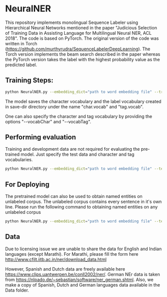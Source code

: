 # NeuralNER

This repository implements monolingual Sequence Labeler using Hierarchical Neural Networks mentioned in the paper "Judicious Selection of Training Data in Assisting Language for Multilingual Neural NER, ACL 2018". The code is based on PyTorch. The original version of the code was written in Torch (https://github.com/murthyrudra/SequenceLabelerDeepLearning). The Torch version implements the beam search described in the paper whereas the PyTorch version takes the label with the highest probability value as the predicted label.

## Training Steps:

```sh
python NeuralNER.py --embedding_dict="path to word embedding file" --train="path to train file in CoNLL format" --dev="path to development file in CoNLL format" --test="path to test file in CoNLL format" --num_epochs="maximum number of epochs" --learning_rate="initial learning rate" --batch_size="mini-batch size" --hidden_size="bi-lstm hidden layer size" --num_filters="number of character features extracted per filter" --min_filter_width "minimum number of character ngrams to look at" --max_filter_width "maximum number of character ngrams to look at" --use_gpu=1 --ner_tag_field="ner tag column number" --save-dir="save the model to this directory"
```

The model saves the character vocabulary and the label vocabulary created in save-dir directory under the name "char.vocab" and "tag.vocab".

One can also specify the character and tag vocabulary by providing the options "--vocabChar" and "--vocabTag".

## Performing evaluation

Training and development data are not required for evaluating the pre-trained model. Just specify the test data and character and tag vocabularies.

```sh
python NeuralNER.py --embedding_dict="path to word embedding file" --test="path to test file in CoNLL format" --hidden_size="bi-lstm hidden layer size" --num_filters="number of character features extracted per filter" --min_filter_width "minimum number of character ngrams to look at" --max_filter_width "maximum number of character ngrams to look at" --use_gpu=1 --ner_tag_field="ner tag column number" --save-dir="directory in which model is saved" --vocabChar="directory in which model is saved"/char.vocab --vocabTag="directory in which model is saved"/tag.vocab --perform_evaluation=True
```

## For Deploying
The pretrained model can also be used to obtain named entities on unlabeled corpus. The unlabeled corpus contains every sentence in it's own line. Please run the following command to obtaining named entities on any unlabeled corpus

```sh
python NeuralNER.py --embedding_dict="path to word embedding file" --test="path to plain corpus" --hidden_size="bi-lstm hidden layer size" --num_filters="number of character features extracted per filter" --min_filter_width "minimum number of character ngrams to look at" --max_filter_width "maximum number of character ngrams to look at" --use_gpu=1 --ner_tag_field="ner tag column number" --save-dir="directory in which model is saved" --vocabChar="directory in which model is saved"/char.vocab --vocabTag="directory in which model is saved"/tag.vocab --perform_evaluation=True --deploy True
```

## Data
Due to licensing issue we are unable to share the data for English and Indian languages (except Marathi). For Marathi, please fill the form here http://www.cfilt.iitb.ac.in/ner/download_data.html

However, Spanish and Dutch data are freely available here https://www.clips.uantwerpen.be/conll2002/ner/. German NEr data is taken from https://nlpado.de/~sebastian/software/ner_german.shtml. Also, we make a copy of Spanish, Dutch and German languages data available in the Data folder.
